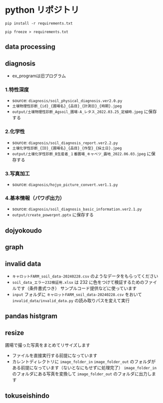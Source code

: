 # python リポジトリ
```console
pip install -r requirements.txt
```
```console
pip freeze > requirements.txt
```

## data processing
## diagnosis
- ex_programは旧プログラム
### 1.特性深度
- source: `diagnosis/soil_physical_diagnosis.ver2.0.py`  
- `土壌物理性診断_{id}_{圃場名}_{品目}_{計測日}_{時期}.jpeg`  
- `output/土壌物理性診断_Agsoil_圃場-A_レタス_2022.03.25_定植時.jpeg` に保存する
### 2.化学性
- source: `diagnosis/soil_diagnosis_report.ver2.2.py`  
- `土壌化学性診断_{ID}_{圃場名}_{品目}_{作型}_{採土日}.jpeg`  
- `output/土壌化学性診断_B生産者_１番圃場_キャベツ_露地_2022.06.03.jpeg` に保存する
### 3.写真加工
- source: `diagnosis/hojyo_picture_convert.ver1.1.py`
### 4.基本情報（パワポ出力）
- source: `diagnosis/soil_diagnosis_basic_information.ver2.1.py`  
- `output/create_powerpnt.pptx` に保存する

## dojyokoudo
## graph
## invalid data
- `キャロットFARM_soil_data-20240228.csv` のようなデータをもらってください
- `soil_data_エラー232検証用.xlsx` は 232 に色をつけて検証するためのファイルです（条件書式つき）
サンプルコード提供などに使っています
- `input` フォルダに `キャロットFARM_soil_data-20240228.csv` をおいて `invalid_data/invalid_data.py` の読み取りパスを変えて実行
## pandas histgram
## resize
圃場で撮った写真をまとめてリサイズします
- ファイルを直接実行する前提になっています
- カレントディレクトリに `image_folder_in` `image_folder_out` のフォルダがある前提になっています（ないとなにもせずに処理完了）
`image_folder_in` のフォルダにある写真を変換して `image_folder_out` のフォルダに出力します
## tokuseishindo
